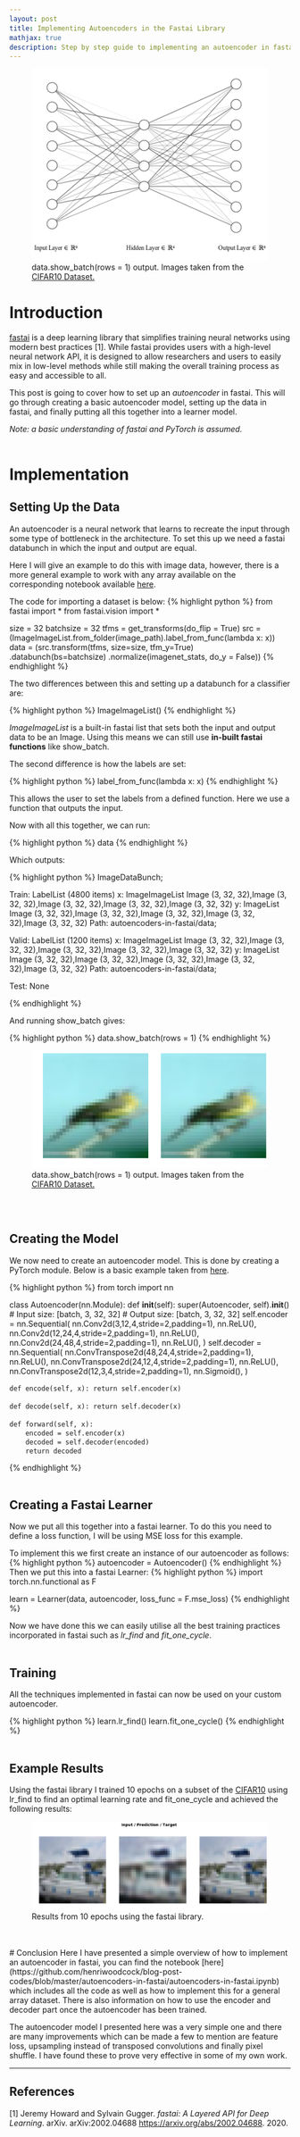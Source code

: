 ```yaml
---
layout: post
title: Implementing Autoencoders in the Fastai Library
mathjax: true
description: Step by step guide to implementing an autoencoder in fastai.
---
```


<figure>
  <img src="/assets/images/nn.png" alt="nn_svg" class="center"/>
  <figcaption class="center">data.show_batch(rows = 1) output. Images taken from the <a href="https://www.cs.toronto.edu/~kriz/cifar.html">CIFAR10 Dataset.</a></figcaption>
</figure>


# Introduction
[fastai](https://docs.fast.ai/index.html) is a deep learning library that simplifies training neural networks using modern best practices [1]. While fastai provides users with a high-level neural network API, it is designed to allow researchers and users to easily mix in low-level methods while still making the overall training process as easy and accessible to all.

This post is going to cover how to set up an _autoencoder_ in fastai. This will go through creating a basic autoencoder model, setting up the data in fastai, and finally putting all this together into a learner model.

_Note: a basic understanding of fastai and PyTorch is assumed._
<br/><br/>
# Implementation
## Setting Up the Data
An autoencoder is a neural network that learns to recreate the input through some type of bottleneck in the architecture. To set this up we need a fastai databunch in which the input and output are equal.

Here I will give an example to do this with image data, however, there is a more general example to work with any array available on the corresponding notebook available [here](https://github.com/henriwoodcock/blog-post-codes/blob/master/autoencoders-in-fastai/autoencoders-in-fastai.ipynb).

The code for importing a dataset is below:
{% highlight python %}
from fastai import *
from fastai.vision import *

size = 32
batchsize = 32
tfms = get_transforms(do_flip = True)
src = (ImageImageList.from_folder(image_path).label_from_func(lambda x: x))
data = (src.transform(tfms, size=size, tfm_y=True)
        .databunch(bs=batchsize)
        .normalize(imagenet_stats, do_y = False))
{% endhighlight %}

The two differences between this and setting up a databunch for a classifier are:

{% highlight python %}
ImageImageList()
{% endhighlight %}

_ImageImageList_ is a built-in fastai list that sets both the input and output data to be an Image. Using this means we can still use __in-built fastai functions__ like show_batch.

The second difference is how the labels are set:

{% highlight python %}
label_from_func(lambda x: x)
{% endhighlight %}

This allows the user to set the labels from a defined function. Here we use a function that outputs the input.

Now with all this together, we can run:

{% highlight python %}
data
{% endhighlight %}

Which outputs:

{% highlight python %}
ImageDataBunch;

Train: LabelList (4800 items)
x: ImageImageList
Image (3, 32, 32),Image (3, 32, 32),Image (3, 32, 32),Image (3, 32, 32),Image (3, 32, 32)
y: ImageList
Image (3, 32, 32),Image (3, 32, 32),Image (3, 32, 32),Image (3, 32, 32),Image (3, 32, 32)
Path: autoencoders-in-fastai/data;

Valid: LabelList (1200 items)
x: ImageImageList
Image (3, 32, 32),Image (3, 32, 32),Image (3, 32, 32),Image (3, 32, 32),Image (3, 32, 32)
y: ImageList
Image (3, 32, 32),Image (3, 32, 32),Image (3, 32, 32),Image (3, 32, 32),Image (3, 32, 32)
Path: autoencoders-in-fastai/data;

Test: None

{% endhighlight %}

And running show_batch gives:

{% highlight python %}
data.show_batch(rows = 1)
{% endhighlight %}

<figure>
  <img src="/assets/post_images/autoencoders_in_fastai/show_batch.png" alt="show_batch" class="center"/>
  <figcaption class="center">data.show_batch(rows = 1) output. Images taken from the <a href="https://www.cs.toronto.edu/~kriz/cifar.html">CIFAR10 Dataset.</a></figcaption>
</figure>

<br/><br/>
## Creating the Model
We now need to create an autoencoder model. This is done by creating a PyTorch module. Below is a basic example taken from [here](https://github.com/jellycsc/PyTorch-CIFAR-10-autoencoder/blob/master/main.py).

{% highlight python %}
from torch import nn

class Autoencoder(nn.Module):
    def __init__(self):
        super(Autoencoder, self).__init__()
        # Input size: [batch, 3, 32, 32]
        # Output size: [batch, 3, 32, 32]
        self.encoder = nn.Sequential(
            nn.Conv2d(3,12,4,stride=2,padding=1),
            nn.ReLU(),
            nn.Conv2d(12,24,4,stride=2,padding=1),
            nn.ReLU(),
            nn.Conv2d(24,48,4,stride=2,padding=1),
            nn.ReLU(),
        )
        self.decoder = nn.Sequential(
            nn.ConvTranspose2d(48,24,4,stride=2,padding=1),
            nn.ReLU(),
            nn.ConvTranspose2d(24,12,4,stride=2,padding=1),
            nn.ReLU(),
            nn.ConvTranspose2d(12,3,4,stride=2,padding=1),
            nn.Sigmoid(),
        )

    def encode(self, x): return self.encoder(x)

    def decode(self, x): return self.decoder(x)

    def forward(self, x):
        encoded = self.encoder(x)
        decoded = self.decoder(encoded)
        return decoded
{% endhighlight %}
<br/><br/>
## Creating a Fastai Learner
Now we put all this together into a fastai learner. To do this you need to define a loss function, I will be using MSE loss for this example.

To implement this we first create an instance of our autoencoder as follows:
{% highlight python %}
autoencoder = Autoencoder()
{% endhighlight %}
Then we put this into a fastai Learner:
{% highlight python %}
import torch.nn.functional as F

learn = Learner(data, autoencoder, loss_func = F.mse_loss)
{% endhighlight %}

Now we have done this we can easily utilise all the best training practices incorporated in fastai such as _lr_find_ and _fit_one_cycle_.
<br/><br/>
## Training
All the techniques implemented in fastai can now be used on your custom autoencoder.

{% highlight python %}
learn.lr_find()
learn.fit_one_cycle()
{% endhighlight %}
<br/><br/>
## Example Results
Using the fastai library I trained 10 epochs on a subset of the [CIFAR10](https://www.cs.toronto.edu/~kriz/cifar.html) using lr_find to find an optimal learning rate and fit_one_cycle and achieved the following results:

<figure>
  <img src="/assets/post_images/autoencoders_in_fastai/training_show_results.png" alt="Training Results" class="center"/>
  <figcaption class="center">Results from 10 epochs using the fastai library.</figcaption>
</figure>
<br/><br/>
# Conclusion
Here I have presented a simple overview of how to implement an autoencoder in fastai, you can find the notebook [here](https://github.com/henriwoodcock/blog-post-codes/blob/master/autoencoders-in-fastai/autoencoders-in-fastai.ipynb) which includes all the code as well as how to implement this for a general array dataset. There is also information on how to use the encoder and decoder part once the autoencoder has been trained.

The autoencoder model I presented here was a very simple one and there are many improvements which can be made a few to mention are feature loss, upsampling instead of transposed convolutions and finally pixel shuffle. I have found these to prove very effective in some of my own work.

------

## References
[1] Jeremy Howard and Sylvain Gugger. _fastai: A Layered API for Deep Learning_. arXiv. arXiv:2002.04688 https://arxiv.org/abs/2002.04688. 2020.
